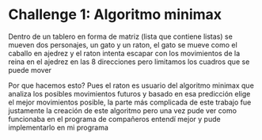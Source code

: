 # Challenge 1: Algoritmo minimax
Dentro de un tablero en forma de matriz (lista que contiene listas) se mueven dos personajes, un gato y un raton, el gato se mueve como el caballo en ajedrez y el raton intenta escapar con los movimientos de la reina en el ajedrez en las 8 direcciones pero limitamos los cuadros que se puede mover

Por que hacemos esto? Pues el raton es usuario del algoritmo minimax que analiza los posibles movimientos futuros y basado en esa predicción elige el mejor movimientos posible, la parte más complicada de este trabajo fue justamente la creación de este algoritmo pero una vez pude ver como funcionaba en el programa de compañeros entendí mejor y pude implementarlo en mi programa
